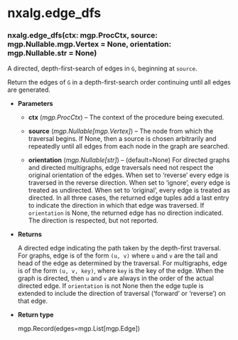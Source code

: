 # nxalg.edge_dfs


### nxalg.edge_dfs(ctx: mgp.ProcCtx, source: mgp.Nullable.mgp.Vertex = None, orientation: mgp.Nullable.str = None)
A directed, depth-first-search of edges in `G`, beginning at `source`.

Return the edges of `G` in a depth-first-search order continuing until
all edges are generated.


* **Parameters**

    
    * **ctx** (*mgp.ProcCtx*) – The context of the procedure being executed.


    * **source** (*mgp.Nullable[mgp.Vertex]*) – The node from which the traversal begins. If None, then a source
    is chosen arbitrarily and repeatedly until all edges from each node in
    the graph are searched.


    * **orientation** (*mgp.Nullable[str]*) – (default=None)
    For directed graphs and directed multigraphs, edge traversals need not
    respect the original orientation of the edges.
    When set to ‘reverse’ every edge is traversed in the reverse direction.
    When set to ‘ignore’, every edge is treated as undirected.
    When set to ‘original’, every edge is treated as directed.
    In all three cases, the returned edge tuples add a last entry to
    indicate the direction in which that edge was traversed.
    If `orientation` is None, the returned edge has no direction indicated.
    The direction is respected, but not reported.



* **Returns**

    A directed edge indicating the path taken by the depth-first traversal.
    For graphs, edge is of the form `(u, v)` where `u` and `v`
    are the tail and head of the edge as determined by the traversal.
    For multigraphs, edge is of the form `(u, v, key)`, where `key` is
    the key of the edge. When the graph is directed, then `u` and `v`
    are always in the order of the actual directed edge.
    If `orientation` is not None then the edge tuple is extended to include
    the direction of traversal (‘forward’ or ‘reverse’) on that edge.



* **Return type**

    mgp.Record(edges=mgp.List[mgp.Edge])
